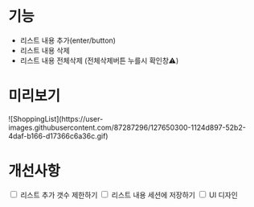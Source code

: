 <h1>기능</h1>
  <ul>
    <li>리스트 내용 추가(enter/button)</li>
    <li>리스트 내용 삭제</li>
    <li>리스트 내용 전체삭제 (전체삭제버튼 누를시 확인창⚠️)</li>
  </ul>
<h1>미리보기</h1>
![ShoppingList](https://user-images.githubusercontent.com/87287296/127650300-1124d897-52b2-4daf-b166-d17366c6a36c.gif)


<h1>개선사항</h1>
<input type="checkbox"> 리스트 추가 갯수 제한하기
<input type="checkbox"> 리스트 내용 세션에 저장하기
<input type="checkbox"> UI 디자인 
